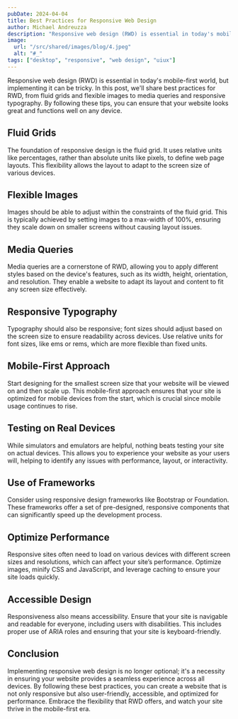 ```yaml
---
pubDate: 2024-04-04
title: Best Practices for Responsive Web Design
author: Michael Andreuzza
description: "Responsive web design (RWD) is essential in today's mobile-first world, but implementing it can be tricky. "
image:
  url: "/src/shared/images/blog/4.jpeg"
  alt: "#_"
tags: ["desktop", "responsive", "web design", "uiux"]
---
```



Responsive web design (RWD) is essential in today's mobile-first world, but implementing it can be tricky. In this post, we'll share best practices for RWD, from fluid grids and flexible images to media queries and responsive typography. By following these tips, you can ensure that your website looks great and functions well on any device.

## Fluid Grids

The foundation of responsive design is the fluid grid. It uses relative units like percentages, rather than absolute units like pixels, to define web page layouts. This flexibility allows the layout to adapt to the screen size of various devices.

## Flexible Images

Images should be able to adjust within the constraints of the fluid grid. This is typically achieved by setting images to a max-width of 100%, ensuring they scale down on smaller screens without causing layout issues.

## Media Queries

Media queries are a cornerstone of RWD, allowing you to apply different styles based on the device's features, such as its width, height, orientation, and resolution. They enable a website to adapt its layout and content to fit any screen size effectively.

## Responsive Typography

Typography should also be responsive; font sizes should adjust based on the screen size to ensure readability across devices. Use relative units for font sizes, like ems or rems, which are more flexible than fixed units.

## Mobile-First Approach

Start designing for the smallest screen size that your website will be viewed on and then scale up. This mobile-first approach ensures that your site is optimized for mobile devices from the start, which is crucial since mobile usage continues to rise.

## Testing on Real Devices

While simulators and emulators are helpful, nothing beats testing your site on actual devices. This allows you to experience your website as your users will, helping to identify any issues with performance, layout, or interactivity.

## Use of Frameworks

Consider using responsive design frameworks like Bootstrap or Foundation. These frameworks offer a set of pre-designed, responsive components that can significantly speed up the development process.

## Optimize Performance

Responsive sites often need to load on various devices with different screen sizes and resolutions, which can affect your site’s performance. Optimize images, minify CSS and JavaScript, and leverage caching to ensure your site loads quickly.

## Accessible Design

Responsiveness also means accessibility. Ensure that your site is navigable and readable for everyone, including users with disabilities. This includes proper use of ARIA roles and ensuring that your site is keyboard-friendly.

## Conclusion

Implementing responsive web design is no longer optional; it's a necessity in ensuring your website provides a seamless experience across all devices. By following these best practices, you can create a website that is not only responsive but also user-friendly, accessible, and optimized for performance. Embrace the flexibility that RWD offers, and watch your site thrive in the mobile-first era.
